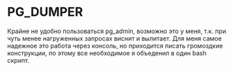 PG_DUMPER
=====================

Крайне не удобно пользоваться pg_admin, возможно это у меня, т.к. при чуть менее нагруженных запросах виснит и вылитает. 
Для меня самое надежное это работа через консоль, но приходится писать громоздкие конструкции, по этому все необходимое я объеденил
в один bash скрипт. 